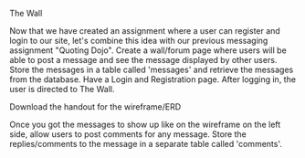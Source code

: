 The Wall

Now that we have created an assignment where a user can register and login to our site, let's combine this idea with our previous messaging assignment "Quoting Dojo". Create a wall/forum page where users will be able to post a message and see the message displayed by other users. Store the messages in a table called 'messages' and retrieve the messages from the database. Have a Login and Registration page. After logging in, the user is directed to The Wall.

Download the handout for the wireframe/ERD

Once you got the messages to show up like on the wireframe on the left side, allow users to post comments for any message. Store the replies/comments to the message in a separate table called 'comments'.